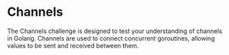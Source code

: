 # Channels

The Channels challenge is designed to test your understanding of channels in Golang. Channels are used to connect concurrent goroutines, allowing values to be sent and received between them.
